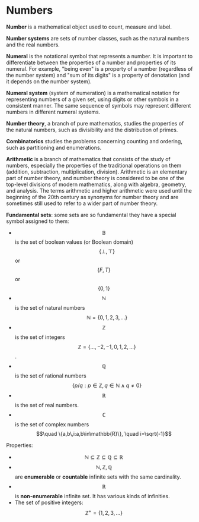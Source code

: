 # Numbers

**Number** is a mathematical object used to count, measure and label.

**Number systems** are sets of number classes, such as the natural numbers and the real numbers.

**Numeral** is the notational symbol that represents a number. It is important to differentiate between the properties of a number and properties of its numeral. For example, "being even" is a property of a number (regardless of the number system) and "sum of its digits" is a property of denotation (and it depends on the number system).

**Numeral system** (system of numeration) is a mathematical notation for representing numbers of a given set, using digits or other symbols in a consistent manner. The same sequence of symbols may represent different numbers in different numeral systems.





**Number theory**, a branch of pure mathematics, studies the properties of the natural numbers, such as divisibility and the distribution of primes.

**Combinatorics** studies the problems concerning counting and ordering, such as partitioning and enumerations.

**Arithmetic** is a branch of mathematics that consists of the study of numbers, especially the properties of the traditional operations on them (addition, subtraction, multiplication, division). Arithmetic is an elementary part of number theory, and number theory is considered to be one of the top-level divisions of modern mathematics, along with algebra, geometry, and analysis. The terms arithmetic and higher arithmetic were used until the beginning of the 20th century as synonyms for number theory and are sometimes still used to refer to a wider part of number theory.


**Fundamental sets**: some sets are so fundamental they have a special symbol assigned to them:
- $$\mathbb{B}$$ is the set of boolean values (or Boolean domain)    
  $$\quad \{\bot,\top\}$$ or $$\{F,T\}$$ or $$\{0,1\}$$
- $$\mathbb{N}$$ is the set of natural numbers     
  $$\quad \mathbb{N}=\{0,1,2,3,\dots\}$$
- $$\mathbb{Z}$$ is the set of integers     
  $$\quad \mathbb{Z}=\{\dots,-2,-1,0,1,2,\dots\}$$.     
- $$\mathbb{Q}$$ is the set of rational numbers     
  $$\quad \{p/q : p \in\mathbb{Z}, q\in \mathbb{N}\land q\neq 0\}$$
- $$\mathbb{R}$$ is the set of real numbers.
- $$\mathbb{C}$$ is the set of complex numbers    
  $$\quad \{a,b\,i:a,b\in\mathbb{R}\}, \quad i=\sqrt{-1}$$

Properties:
- $$\mathbb{N}\subseteq \mathbb{Z}\subseteq \mathbb{Q}\subseteq \mathbb{R}$$
- $$\mathbb{N}, \mathbb{Z}, \mathbb{Q}$$ are __enumerable__ or **countable** infinite sets with the same cardinality. 
- $$\mathbb{R}$$ is __non-enumerable__ infinite set. It has various kinds of infinities.
- The set of positive integers: $$\mathbb{Z^+}=\{1,2,3,\dots\}$$
